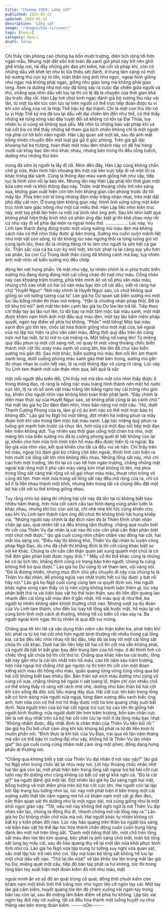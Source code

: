 ```yaml
---
title: "Chương 2359: Lồng sắt"
published: 2025-05-22
updated: 2025-05-22
description: 'Lồng sắt'
image: '/images/han-li/cover/'
tags: [HanLi]
category: HanLi
draft: false
---
```


Chỉ thấy căn phòng cao chừng ba bốn mươi trượng, diện tích
rộng tới hơn ngàn mẫu.
Nhưng mặt đất vốn trải toàn đá xanh giờ phút này trở nên ghồ
ghề khắp nơi, rải đầy những phi đao phi kiếm, hài cốt và pháp khí,
còn có những dấu vết khét lẹt như bị lửa thiêu sét đánh, ở trung
tâm càng có một bộ xương thú cực kỳ to lớn, toàn thân óng ánh
như ngọc, ngoại hình giống như ngạc mà không phải ngạc, giống
như giao long mà không phải giao long.
Xem ra dường như nơi này đã từng xảy ra cuộc đại chiến giữa
người và thú, chẳng qua nhìn dấu vết lưu lại thì có lẽ đã là
chuyện của thời gian khá lâu trước đây rồi.
Hàn Lập hơi chút kinh ngạc đánh giá bộ xương thú này vài lần, từ
một tia khí tức còn lưu lại trên người có thể trực tiếp đoán được
tu vi khi còn sống của nó là Hợp Thể hậu kỳ đại thành.
Chỉ là một con thú lớn có tu vi Hợp Thể kỳ mà đã lưu lại dấu vết
đại chiến lớn đến như thế, có thể thấy những kẻ từng xông vào
đây tuyệt đối sẽ không có tồn tại Đại Thừa, tuy nhiên tu vi cũng sẽ
không quá yếu.
Mà nhìn từ những bảo vật pháp khí và hài cốt kia có thể thấy
những kẻ tham gia kịch chiến không chỉ là một người mà phải có
tới bốn năm người.
Hàn Lập quan sát một lát, sau đó ánh mắt bỗng nhiên chuyển đến
một loạt giá gỗ ở góc phòng.
Trên giá gỗ dài khoảng hai ba trượng, toàn thân một màu đen
nhánh này có để hai hàng mười cái khay bạc lớn nhỏ khác nhau,
nhưng bên trong thì đều rỗng tuếch, dường như những thứ bên

trong đã sớm bị người ta lấy đi rồi.
Nhìn đến đây, Hàn Lập cũng không chần chờ gì nữa, thân hình
hắn nhoáng lên một cái liền trực tiếp đi về một lối ra khác trong
đại sảnh.
Cũng là thông đạo màu xanh giống hệt như vậy, tiếp tục là hình
vòm rồi lại kéo lên.
Nhưng lần này Hàn Lập phải tốn thời gian một bữa cơm mới ra
khỏi thông đạo này.
Trước mặt thoáng chốc trở nên sáng sủa, không gian xuất hiện
còn lớn hơn không gian căn phòng trước đó tới mấy lần.
Phía trên trôi lơ lửng những đám mây trắng nhàn nhạt, trên mặt
đất phủ đầy cát mịn.
Ở trung tâm không gian này, thình lình sừng sững một kiến trúc
hình tam giác trông như một cái miếu thờ.
Hàn Lập liếc nhìn kiến trúc này, một tay phất lên hiện ra một cái
bình nhỏ óng ánh.
Sau khi nhìn lướt qua không phát hiện thấy bình nhỏ có phản ứng
đặc biệt gì thì khẽ chau mày rồi cứ như vậy đi về phía đại môn ra
ngoài miếu thờ.
………………
Lúc này, Vu Linh tam thánh đang đứng trước một vùng sương mù
màu đen mà không cách nào có thể nhìn thấy được gì bên trong.
Sương mù cuồn cuộn mãnh liệt như một vật còn sống, từ đó
không lúc nào ngừng thổi ra từng luồng gió vô cùng lạnh lẽo, theo
đó là những tiếng rít to làm cho người ta sởn hết cả gai ốc.
Thần sắc của cả ba cực kỳ mỏi mệt, khí tức phát ra lại càng suy
yếu hơn vài phần, ba con Cự Trùng dưới thân cũng đã không
cánh mà bay, tuy nhiên ánh mắt nhìn về biển sương mù đều chớp

động lên nét hưng phấn.
Vẻ mặt như vậy, tự nhiên chính là vì phía trước biển sương mù
đang dựng đứng một cái cổng chào đỏ tươi như máu.
Cổng chào này cao khoảng trăm trượng, phía trên minh ấn vô số
phù văn màu máu, nhưng chỗ cao nhất có hai cổ văn màu bạc
lớn cỡ cái đấu, viết rõ ràng hai chữ “Huyết Ngục”
“Nơi này chính là Huyết Ngục sao, có chút không quá giống so
với tưởng tượng của ta” Lão giả họ Dư quan sát biển sương mù
một lúc lâu bỗng nhiên thì thào mở miệng.
“Hẳn là chướng nhãn pháp thôi. Để ta tới khu trừ nó!” ánh mắt tên
bên cạnh lão giả họ Dư lóe lên trả lời.
Tiếp theo chỉ thấy tay áo lão run lên, từ đó bay ra một tấm mộc
bài màu xanh, một mặt được khảm nạm hình ảnh một đầu quỷ
màu đen, một tay lão bấm niệm pháp quyết, ngón tay điểm về
phía hư không.
“Phốc” một tiếng!
Mộc bài màu xanh đón gió lớn lên, chốc lát hóa thành giống như
một mặt cửa, bề ngoài của nó lập tức hiện ra phù văn năm màu,
đồng thời quỷ đầu trên đó cũng trợn mở hai mắt, từ từ mở to cái
miệng ra.
Một tiếng nổ vang lên!
Từ miệng quỷ đầu phun ra một cột sáng mờ, nó quay tít một vòng
thoáng chốc biến thành một cột lốc xoáy màu xanh vô cùng lớn,
lóe lên đã chui vào biển sương mù gần đó.
Sau một khắc, biển sương mù màu đen nổi lên âm thanh oanh
long, dưới cuồng phong màu xanh gào thét bên trong, sương mù
gần đó nhao nhao bị cuốn hết vào, lộ ra một thông đạo vô cùng rõ
ràng.
Lúc này Vu Linh tam thánh mới cẩn thận nhìn qua, kết quả là sắc

mặt mỗi người đều biến đổi.
Chỉ thấy nơi mà tầm mắt còn nhìn thấy được ở trong thông đạo,
rõ ràng là nồng nặc máu loãng hình thành nên một hồ nước cực
lớn, lộ ra vô số sinh vật màu trắng lớn bằng ngón tay cái trông
như giòi bọ, khiến cho người nhìn vào không khỏi toàn thân phát
lạnh.
“Đây chính là diện mạo thực sự của Huyết Ngục sao, sẽ không
phải cũng là ảo cảnh chứ.” Hai mắt lão già họ Dư đăm đăm nhìn,
theo bản năng nói một câu.
“Hừ, dưới Thanh Cương Phong của ta, làm gì có ảo ảnh nào có
thể một mực bảo trì không đổi.” Lão giả họ Ngô hừ một tiếng, đột
nhiên há miệng phun ra mấy đoàn tinh khí vào trong tấm mộc bài
màu xanh.
Lập tức miệng quỷ phun ra luồng gió mạnh hơn trước cả chục
lần, hơn nữa cứ một đạo nối tiếp một đạo liên miên không dứt.
Tuy nhiên sau thời gian uống một chén trà nhỏ, một mảng lớn của
biển sương mù đã bị cuồng phong quét đi hết không còn lại gì,
khiến cho hơn nửa tình hình trên hồ máu đều được hiển lộ ra
ngoài.
Ba lão giả vừa nhìn vào, kết quả khiến cho tất cả đều vui vẻ hẳn.
Chỉ thấy trên hồ máu, ngoại trừ đám giòi bọ chằng chịt bên ngoài,
thình lình còn hiện ra hơn mười cái lồng sắt lớn nhỏ không đều
nhau.
Những lồng sắt này, nhỏ chỉ cao hơn một trượng, lớn thì lại có
cao tới hơn ngàn trượng, chẳng những mặt ngoài trải rộng một ít
phù văn màu vàng kim nhạt không rõ tên, mà phía trong lồng sắt
càng trải rộng vô số gai nhọn màu máu, thoạt nhìn trông vô cùng
dữ tợn.
Hơn một nửa trong số lồng sắt này đều mở rộng cửa ra, chỉ có số
ít là liền nhau thành một khối, nhưng bên trong tất cả chúng đều
đặt một bộ hài cốt với tư thế không giống nhau.

Tuy rằng nhìn bộ dáng thì những hài cốt này đã tồn tại từ không
biết bao nhiêu năm tháng, hơn nữa cốt cách cấu tạo hình dạng
cũng phần lướn là khác nhau, nhưng khí tức còn sót lại, chỉ nhè
nhẹ khí tức cũng khiến cho sau khi Vu Linh tam thánh cảm ứng
đôi chút thì không khỏi hãi hung khiếp vía.
“Những người này chính là đại địch năm đó bị Thiên Đỉnh chân
nhân chấn áp sao, quả nhiên tất cả đều không tầm thường. chẳng
qua muốn biết thi cốt của Thiên Vu đại nhân là cái nào thì còn cần
phải cẩn thận phân biệt một chút mới được.” lão giả cuối cùng
nhìn chằm chằm vào đống hài cốt, hai mắt tỏa sáng nói.
“Điều này thì không khó, Thiên Vu đại nhân tu luyện công pháp
Ngộ Đạo, dù cho đã chết thì khẳng định là thi cốt cũng khác biệt
so với kẻ khác. Chúng ta chỉ cần cẩn thận quan sát xung quanh
một chút là có thể đơn giản phân biệt được ngay thôi.”
“ Mấy cỗ thi thể khác cũng là những kẻ có lai lịch lớn, khẳng định
cũng có trọng bảo trên người, chúng ta cũng không thể bỏ qua
được.” Lão giả họ Dư cũng lộ vẻ tham lam, vội vàng nói.
“Đó là đương nhiên, nhưng mục đích chủ yếu chuyến đi này của
chúng ta là Thiên Vu đại nhân, để phòng ngừa vạn nhất trước hết
cứ lấy được y bát rồi hãy nói.” Lão giả họ Ngô cuối cùng cũng làm
ra quyết định nói.
Hai người khác nghe xong cảm thấy có lý nên cũng không tranh
luận thêm gì, lúc này phân biệt thả ra vài kiện bảo vật hộ thể toàn
thân, sau đó liền độn quang lao nhanh đến cái lồng sắt màu đen
ở gần nhất.
Hồ máu quỷ dị như thế, ba người tự nhiên không dám khinh
thường chút nào.
Nhưng vượt xa dự đoán của Vu Linh tam thánh, cho đến lúc bay
tới lồng sắt trước mặt, hồ máu lại vô cùng bình tĩnh một cách dị
thường, không hề có biến cố nào xảy ra.
Ba người ngoài kinh ngạc thì tự nhiên là quá đỗi vui mừng.

Chẳng qua tới khi tất cả vận dụng thần niệm cẩn thận kiểm tra,
phát hiện khí tức phát ra từ bộ hài cốt nhỏ hơn người bình thường
rất nhiều trong cái lồng kia, cả ba đều liếc nhìn nhau rồi lắc đầu,
tiếp đó lại bay tới một cái lồng sắt chứa thi cốt khác.
Dưới hai lần liên tiếp tới hai cỗ thi cốt mà vẫn không phải, cả
người đã bất tri bất giác bay đến trung tâm của hồ máu.
ở đó thình lình có chiếc lồng sắt chứa bộ thi cốt thứ tư.
Chẳng qua khác hẳn ba cái trước, lồng sắt này gần như là cái lớn
nhất trên hồ máu, cao tới năm sáu trăm trượng, hơn nữa ngoại
trừ chằng chịt gai ngược ra thì trên thi cốt còn một đoạn xiềng
xích màu đỏ hồng như máu, quấn quang từng vòng từng vòng
qua bộ hài cốt không biết bao nhiêu lần.
Bản thân sợi xích máu dường như cũng vô cùng cổ xưa, chẳng
những bề ngoài rỉ sét loang lổ, thậm chí còn nhiều chỗ có thể
trông thấy rõ ràng vết rách nhè nhẹ, dường như bản thân bộ hài
cốt khi còn sống đã dốc sức liều mạng dãy dụa.
Hài cốt cực lớn bên trong lồng sắt có hình dáng nửa người nửa
ngựa, từng đám xương đều xanh biếc óng ánh, hơn nữa còn có
thể mơ hồ thấy được một tia kim quang chảy xuôi bất định.
Nửa người trên của bộ hài cốt ngoại trừ cực kỳ cao lớn thì giống
hệt người bình thường. nửa người dưới lớn hơn trăm trượng, bốn
bàn chân cực lớn là nơi duy nhất trên cả bộ hài cốt còn lưu lại
một ít da lông màu bạc nhạt.
“Không nhầm được, đây nhất định là chân thân của Thiên Vu tiền
bối rồi.” lão giả họ Dư hơi chút cảm ứng khí tức khủng bố phát ra
từ đó liền kinh hỉ muôn phần nói.
“Đích thực là khí tức của Vu Đạo, trải qua vô tận năm tháng mà
vẫn có thể bảo trì cường đại như vậy, không hổ là Thiên Vu lão
nhân gia!” lão giả cuối cùng cũng nhắm mắt cảm ứng một phen,
đồng dạng hưng phấn dị thường nói.

“Chẳng qua không biết y bát của Thiên Vu đại nhân ở nơi nào
vậy?” lão giả họ Ngô nhìn trong chốc lát lại nhíu mày nói.
Lời này thoáng chốc nhắc nhở hai lão giả còn lại, mới phát hiện
bên trong lồng sắt ngoại trừ bộ hài cốt cực lướn này thì dường
như cũng không có bất cứ vật gì khả nghi cả.
“Đó là cái gì?” ba người đánh giá một lát. Đột nhiên lão già họ Dư
sáng ngời hai mắt, bỗng hướng về một điểm phía trên bộ hài cốt
cực lớn.
Hai người còn lại lập tức tập trung tưu tưởng nhìn lại, lúc này mới
phát hiện ở bên trong một cái xương sườn thật lớn nằm ngang
mơ hồ có khảm nạm một vật gì đen đen, cẩn thận quan sát thì
dường như là một ngọc bài, mà cũng giống như là một khối ngọc
giản vậy.
“Tốt, nếu nơi này không thể nghi ngờ là nơi Thiên Vu đại nhân
vẫn lạc, chúng ta động thủ đi, nhanh chóng mở cái lồng này ra.”
Lão giả họ Dư không chần chờ nữa mà nói.
Hai người khác tự nhiên không có bất kỳ ý kiến phản đối nào.
Lúc này hào quang trên thân ba người tỏa sáng, vài kiện bảo vật
hộ thể lập tức hóa thành chấn động cuồn cuộn hung hăng đánh
lên một nơi trên lồng sắt.
“Oanh một tiếng thật lớn, một chỗ trên lồng sắt màu đen lóe lên
kim quang, bộc phát ra ánh sáng chói mắt, toàn bộ lồng sắt lung
lay mấy cái, sau đó hào quang thu về lại một lần nữa khôi phục
bình tĩnh như cũ.
Lão giả họ Ngô vừa tập trung tư tưởng suy nghĩ vừa quan sát,
sắc mặt lập tức trở nên khó coi.
Vậy mà toàn bộ lồng sắt không hề lưu lại một chút dấu vết nào.
“Thử lại lần nữa!” vẻ tàn khốc lóe lên trong mắt lão già họ Dư,
miệng quát một câu, tiếp đó bàn tay phất ra hư không, tức thì
trong lòng bàn tay xuất hiện một đoản kiếm đỏ mờ như máu, mặt

ngoài minh ấn vô số đồ án quái trùng cổ quái, đồng thời chuôi
kiếm còn khảm nạm một khối tinh thể trắng nõn như ngọc lớn cỡ
ngón tay cái.
Một tay lão giả cầm kiếm, huyết quang lóe lên đã chém xuống vài
ngón tay trong bàn tay còn lại, sau đó miệng lầm bẩm điểm về
phía hư không.
Lập tức vài ngón tay đứt này rơi xuống, tất cả đều hóa thành một
luồng huyết vụ chui thẳng vào bên trong đoản kiếm.
------oOo------
